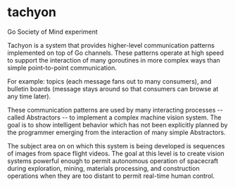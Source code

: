 # tachyon
Go Society of Mind experiment

Tachyon is a system that provides higher-level communication patterns 
implemented on top of Go channels. These patterns operate at high speed
to support the interaction of many goroutines in more complex ways than
simple point-to-point communication.

For example: topics (each message fans out to many consumers), and  
bulletin boards (message stays around so that consumers can browse 
at any time later).

These communication patterns are used by many interacting processes
-- called Abstractors -- to implement a complex machine vision system. 
The goal is to show intelligent behavior which has not been explicitly
planned by the programmer emerging from the interaction of many simple 
Abstractors.

The subject area on on which this system is being developed is sequences
of images from space flight videos. The goal at this level is to create 
vision systems powerful enough to permit autonomous operation of spacecraft 
during exploration, mining, materials processing, and construction operations 
when they are too distant to permit real-time human control.

